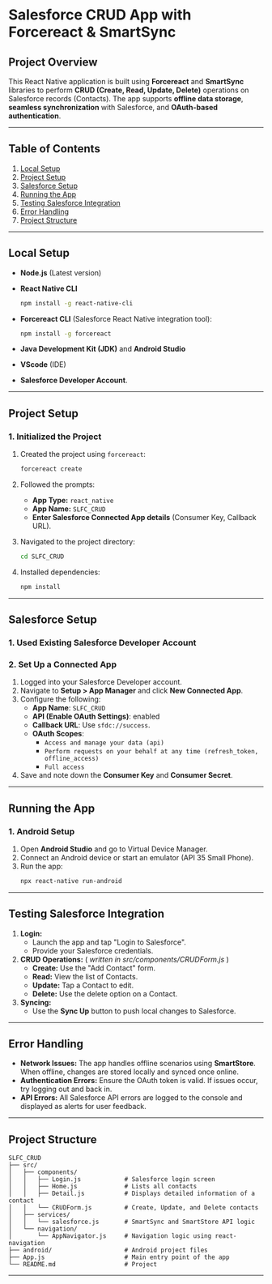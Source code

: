 
# Salesforce CRUD App with Forcereact & SmartSync

## Project Overview
This React Native application is built using **Forcereact** and **SmartSync** libraries to perform **CRUD (Create, Read, Update, Delete)** operations on Salesforce records (Contacts). The app supports **offline data storage**, **seamless synchronization** with Salesforce, and **OAuth-based authentication**.

---

## Table of Contents
1. [Local Setup](#local-setup)
2. [Project Setup](#project-setup)
3. [Salesforce Setup](#salesforce-setup)
4. [Running the App](#running-the-app)
5. [Testing Salesforce Integration](#testing-salesforce-integration)
6. [Error Handling](#error-handling)
7. [Project Structure](#project-structure)

---

## Local Setup

- **Node.js** (Latest version)
- **React Native CLI** 

  ```bash
  npm install -g react-native-cli
  ```
- **Forcereact CLI** (Salesforce React Native integration tool):
  ```bash
  npm install -g forcereact
  ```
- **Java Development Kit (JDK)** and **Android Studio**
- **VScode** (IDE) 
- **Salesforce Developer Account**.

---

## Project Setup

### 1. Initialized the Project

1. Created the project using `forcereact`:
   ```bash
   forcereact create
   ```

2. Followed the prompts:
   - **App Type:** `react_native`
   - **App Name:** `SLFC_CRUD`
   - **Enter Salesforce Connected App details** (Consumer Key, Callback URL).

3. Navigated to the project directory:
   ```bash
   cd SLFC_CRUD
   ```

4. Installed dependencies:
   ```bash
   npm install
   ```

---

## Salesforce Setup

### 1. Used Existing Salesforce Developer Account

### 2. Set Up a Connected App
1. Logged into your Salesforce Developer account.
2. Navigate to **Setup > App Manager** and click **New Connected App**.
3. Configure the following:
   - **App Name**: `SLFC_CRUD`
   - **API (Enable OAuth Settings)**: enabled
   - **Callback URL**: Use `sfdc://success`.
   - **OAuth Scopes**:
     - `Access and manage your data (api)`
     - `Perform requests on your behalf at any time (refresh_token, offline_access)`
     - `Full access`
4. Save and note down the **Consumer Key** and **Consumer Secret**.

---

## Running the App

### 1. Android Setup
1. Open **Android Studio** and go to Virtual Device Manager.
2. Connect an Android device or start an emulator (API 35 Small Phone).
3. Run the app:
   ```bash
   npx react-native run-android
   ```
---

## Testing Salesforce Integration

1. **Login:** 
   - Launch the app and tap "Login to Salesforce". 
   - Provide your Salesforce credentials.
2. **CRUD Operations:** ( *written in src/components/CRUDForm.js* )
   - **Create:** Use the "Add Contact" form.
   - **Read:** View the list of Contacts.
   - **Update:** Tap a Contact to edit.
   - **Delete:** Use the delete option on a Contact.
3. **Syncing:** 
   - Use the **Sync Up** button to push local changes to Salesforce.

---

## Error Handling

- **Network Issues:** The app handles offline scenarios using **SmartStore**. When offline, changes are stored locally and synced once online.
- **Authentication Errors:** Ensure the OAuth token is valid. If issues occur, try logging out and back in.
- **API Errors:** All Salesforce API errors are logged to the console and displayed as alerts for user feedback.

---

## Project Structure

```
SLFC_CRUD
├── src/
│   ├── components/
│   │   ├── Login.js            # Salesforce login screen
│   │   ├── Home.js             # Lists all contacts
│   │   ├── Detail.js           # Displays detailed information of a contact
│   │   └── CRUDForm.js         # Create, Update, and Delete contacts
│   ├── services/
│   │   └── salesforce.js       # SmartSync and SmartStore API logic
│   └── navigation/
│       └── AppNavigator.js     # Navigation logic using react-navigation
├── android/                    # Android project files                        
├── App.js                      # Main entry point of the app
└── README.md                   # Project 
```

---


